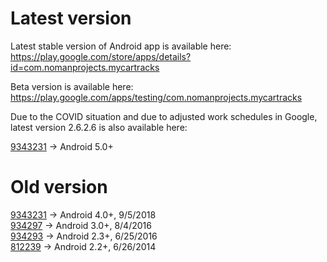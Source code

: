 # Latest version
Latest stable version of Android app is available here:  
https://play.google.com/store/apps/details?id=com.nomanprojects.mycartracks

Beta version is available here:  
https://play.google.com/apps/testing/com.nomanprojects.mycartracks

Due to the COVID situation and due to adjusted work schedules in Google, latest version 2.6.2.6 is also available here:

[9343231](https://github.com/mycartracks/mycartracks-release-history/blob/master/9343231.apk?raw=true) -> Android 5.0+

# Old version
[9343231](https://github.com/mycartracks/mycartracks-release-history/blob/master/9343231.apk?raw=true) -> Android 4.0+, 9/5/2018   
[934297](https://github.com/mycartracks/mycartracks-release-history/blob/master/934297.apk?raw=true) -> Android 3.0+, 8/4/2016  
[934293](https://github.com/mycartracks/mycartracks-release-history/blob/master/934293.apk?raw=true) -> Android 2.3+, 6/25/2016  
[812239](https://github.com/mycartracks/mycartracks-release-history/blob/master/812239.apk?raw=true) -> Android 2.2+, 6/26/2014  

